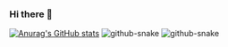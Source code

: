### Hi there 👋

<!--
**PROMLEE/PROMLEE** is a ✨ _special_ ✨ repository because its `README.md` (this file) appears on your GitHub profile.

Here are some ideas to get you started:

- 🔭 I’m currently working on ...
- 🌱 I’m currently learning ...
- 👯 I’m looking to collaborate on ...
- 🤔 I’m looking for help with ...
- 💬 Ask me about ...
- 📫 How to reach me: ...
- 😄 Pronouns: ...
- ⚡ Fun fact: ...
-->
[![Anurag's GitHub stats](https://github-readme-stats.vercel.app/api?username=PROMLEE&theme=apprentice)](https://github.com/anuraghazra/github-readme-stats)
<picture>
  <source media="(prefers-color-scheme: dark)" srcset="https://github.com/PROMLEE/PROMLEE/blob/output/github-snake-dark.svg" />
  <source media="(prefers-color-scheme: light)" srcset="https://github.com/PROMLEE/PROMLEE/blob/output/github-snake.svg" />
  <img alt="github-snake" src="https://github.com/PROMLEE/PROMLEE/blob/output/github-snake.svg" />
</picture>
<picture>
  <source media="(prefers-color-scheme: dark)" srcset="github-snake-dark.svg" />
  <source media="(prefers-color-scheme: light)" srcset="github-snake.svg" />
  <img  alt="github-snake" src="https://github.com/PROMLEE/PROMLEE/blob/output/github-snake.svg">
</picture>
